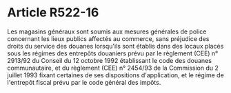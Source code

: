 # Article R522-16

Les magasins généraux sont soumis aux mesures générales de police concernant les lieux publics affectés au commerce, sans préjudice des droits du service des douanes lorsqu'ils sont établis dans des locaux placés sous les régimes des entrepôts douaniers prévu par le règlement (CEE) n° 2913/92 du Conseil du 12 octobre 1992 établissant le code des douanes communautaire, et du règlement (CEE) n° 2454/93 de la Commission du 2 juillet 1993 fixant certaines de ses dispositions d'application, et le régime de l'entrepôt fiscal prévu par le code général des impôts.